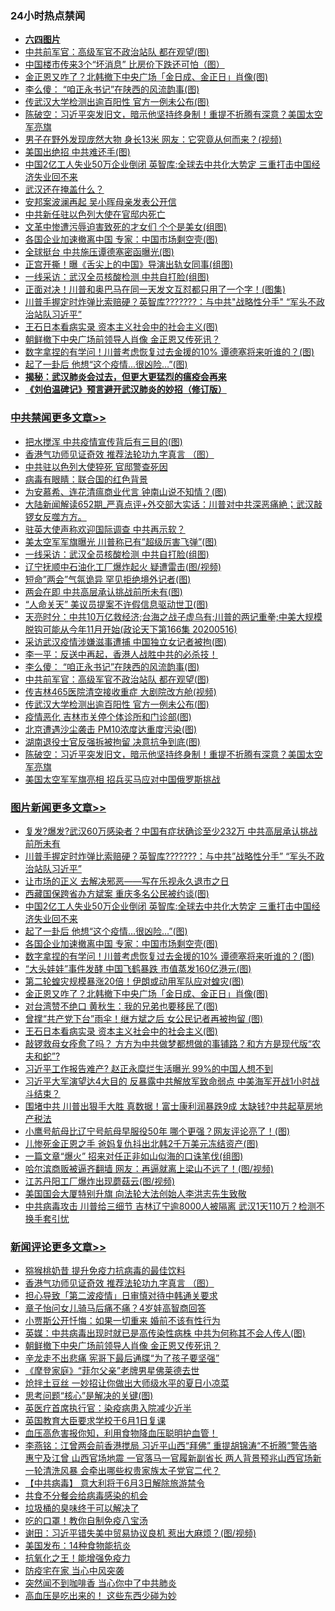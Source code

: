 <div class="catlist">
<h3>24小时热点禁闻</h3>
<ul>
<li><b><a href="64photo" target="_blank">六四图片</a></b></li>
<li><a href="https://github.com/fqnews/bnews/blob/master/cbnews/20200517/1329777.md">中共前军官：高级军官不政治站队 都在观望(图)</a></li>
<li><a href="https://github.com/fqnews/bnews/blob/master/finance/20200517/1329912.md">中国楼市传来3个“坏消息” 比房价下跌还可怕（图）</a></li>
<li><a href="https://github.com/fqnews/bnews/blob/master/topimagenews/20200517/1330002.md">金正恩又咋了？北韩撤下中央广场「金日成、金正日」肖像(图)</a></li>
<li><a href="https://github.com/fqnews/bnews/blob/master/cbnews/20200517/1329813.md">李么傻： “咱正永书记”在陕西的风流韵事(图)</a></li>
<li><a href="https://github.com/fqnews/bnews/blob/master/cbnews/20200517/1329775.md">传武汉大学检测出逾百阳性 官方一例未公布(图)</a></li>
<li><a href="https://github.com/fqnews/bnews/blob/master/cbnews/20200517/1329755.md">陈破空：习近平突发旧文，暗示他坚持终身制！重提不折腾有深意？美国太空军亮旗 </a></li>
<li><a href="https://github.com/fqnews/bnews/blob/master/funmedia/20200517/1329798.md">男子在野外发现庞然大物 身长13米 网友：它究竟从何而来？(视频)</a></li>
<li><a href="https://github.com/fqnews/bnews/blob/master/comments/20200517/1329839.md">美国出绝招 中共难还手(图)</a></li>
<li><a href="https://github.com/fqnews/bnews/blob/master/topimagenews/20200517/1330058.md">中国2亿工人失业50万企业倒闭 英智库:全球去中共化大势定 三重打击中国经济失业回不来</a></li>
<li><a href="https://github.com/fqnews/bnews/blob/master/headline/20200517/1329811.md">武汉还在掩盖什么？</a></li>
<li><a href="https://github.com/fqnews/bnews/blob/master/cnnews/20200517/1330081.md">安邦案波澜再起 吴小晖母亲发表公开信</a></li>
<li><a href="https://github.com/fqnews/bnews/blob/master/worldnews/20200517/1330063.md">中共新任驻以色列大使在官邸内死亡</a></li>
<li><a href="https://github.com/fqnews/bnews/blob/master/cnnews/20200517/1329917.md">文革中惨遭污辱迫害致死的才女们 个个是美女(组图)</a></li>
<li><a href="https://github.com/fqnews/bnews/blob/master/topimagenews/20200517/1330051.md">各国企业加速撤离中国 专家：中国市场剩空壳(图)</a></li>
<li><a href="https://github.com/fqnews/bnews/blob/master/cnnews/hknews/20200517/1329875.md">全球挺台 中共施压谭德塞密函曝光(图)</a></li>
<li><a href="https://github.com/fqnews/bnews/blob/master/yule/20200517/1329979.md">正宫开撕！曝《舌尖上的中国》导演出轨女同事(组图)</a></li>
<li><a href="https://github.com/fqnews/bnews/blob/master/cbnews/20200517/1329940.md">一线采访：武汉全员核酸检测 中共自打脸(组图)</a></li>
<li><a href="https://github.com/fqnews/bnews/blob/master/cnnews/20200517/1329863.md">正面对决！川普和奥巴马在同一天发文互怼都只用了一个字！(图集)</a></li>
<li><a href="https://github.com/fqnews/bnews/blob/master/topimagenews/20200517/1330104.md">川普手握定时炸弹比索赔硬？英智库???????：与中共"战略性分手" “军头不政治站队习近平”</a></li>
<li><a href="https://github.com/fqnews/bnews/blob/master/topimagenews/20200517/1329833.md">王石日本看病实录 资本主义社会中的社会主义(图)</a></li>
<li><a href="https://github.com/fqnews/bnews/blob/master/comments/20200517/1330092.md">朝鲜撤下中央广场前领导人肖像 金正恩又传死讯？</a></li>
<li><a href="https://github.com/fqnews/bnews/blob/master/topimagenews/20200517/1330042.md">数字拿捏的有学问！川普考虑恢复过去金援的10% 谭德塞将来听谁的？(图)</a></li>
<li><a href="https://github.com/fqnews/bnews/blob/master/topimagenews/20200517/1330052.md">起了一卦后 他想“这个疫情...很凶险…”(图)</a></li>
<li><b><a href="https://github.com/fqnews/bnews/blob/master/comments/20200211/1275071.md" target="_blank">揭秘：武汉肺炎会过去，但更大更猛烈的瘟疫会再来</a></b></li>
<li><b><a href="https://github.com/fqnews/bnews/blob/master/comments/20200207/1272816.md" target="_blank">《刘伯温碑记》预言避开武汉肺炎的妙招（修订版）</a></b></li>
</ul>
</div>

<div class="catlist">
<h3><a href="https://github.com/fqnews/bnews/blob/master/cbnews/" target="_blank">中共禁闻</a><span><a href="https://github.com/fqnews/bnews/blob/master/cbnews/" target="_blank" rel="nofollow">更多文章>></a></span></h3>
<ul>
<li><a href="https://github.com/fqnews/bnews/blob/master/cbnews/20200518/1330187.md" target="_blank">把水搅浑 中共疫情宣传背后有三目的(图)</a></li>
<li><a href="https://github.com/fqnews/bnews/blob/master/comments/20200517/1330064.md" target="_blank">香港气功师见证奇效 推荐法轮功九字真言 （图）</a></li>
<li><a href="https://github.com/fqnews/bnews/blob/master/cbnews/20200517/1330105.md" target="_blank">中共驻以色列大使猝死 官邸警查死因</a></li>
<li><a href="https://github.com/fqnews/bnews/blob/master/cbnews/20200517/1330097.md" target="_blank">病毒有眼睛：联合国的红色背景</a></li>
<li><a href="https://github.com/fqnews/bnews/blob/master/cbnews/20200517/1330059.md" target="_blank">为安慕希、连花清瘟商业代言 钟南山说不知情？(图)</a></li>
<li><a href="https://github.com/fqnews/bnews/blob/master/cbnews/20200517/1330034.md" target="_blank">大陆新闻解读652期_严真点评+外交部大实话：川普对中共深恶痛絶；武汉敲锣女反噬方方。</a></li>
<li><a href="https://github.com/fqnews/bnews/blob/master/cbnews/20200517/1329999.md" target="_blank">驻英大使声称欢迎国际调查 中共再示软？</a></li>
<li><a href="https://github.com/fqnews/bnews/blob/master/cbnews/20200517/1329998.md" target="_blank">美太空军军旗曝光 川普称已有&#8221;超级厉害飞弹&#8221;(图)</a></li>
<li><a href="https://github.com/fqnews/bnews/blob/master/cbnews/20200517/1329940.md" target="_blank">一线采访：武汉全员核酸检测 中共自打脸(组图)</a></li>
<li><a href="https://github.com/fqnews/bnews/blob/master/cbnews/20200517/1329939.md" target="_blank">辽宁抚顺中石油化工厂爆炸起火 疑遭雷击(图/视频)</a></li>
<li><a href="https://github.com/fqnews/bnews/blob/master/cbnews/20200517/1329926.md" target="_blank">短命&#8221;两会&#8221;气氛诡异 罕见拒绝境外记者(图)</a></li>
<li><a href="https://github.com/fqnews/bnews/blob/master/cbnews/20200517/1329911.md" target="_blank">两会在即 中共高层承认挑战前所未有(图)</a></li>
<li><a href="https://github.com/fqnews/bnews/blob/master/cbnews/20200517/1329895.md" target="_blank">“人命关天” 美议员提案不许假信息驱动世卫(图)</a></li>
<li><a href="https://github.com/fqnews/bnews/blob/master/cbnews/20200517/1329889.md" target="_blank">天亮时分：中共10万亿救经济;台海之战子虚乌有;川普的两记重拳;中美大规模脱钩可能从今年11月开始(政论天下第166集 20200516)</a></li>
<li><a href="https://github.com/fqnews/bnews/blob/master/cbnews/20200517/1329853.md" target="_blank">采访武汉疫情涉嫌滋事遭捕 中国独立女记者被拘(图)</a></li>
<li><a href="https://github.com/fqnews/bnews/blob/master/cbnews/20200517/1329289.md" target="_blank">李一平：反送中再起，香港人战胜中共的必杀技！</a></li>
<li><a href="https://github.com/fqnews/bnews/blob/master/cbnews/20200517/1329813.md" target="_blank">李么傻： “咱正永书记”在陕西的风流韵事(图)</a></li>
<li><a href="https://github.com/fqnews/bnews/blob/master/cbnews/20200517/1329777.md" target="_blank">中共前军官：高级军官不政治站队 都在观望(图)</a></li>
<li><a href="https://github.com/fqnews/bnews/blob/master/cbnews/20200517/1329776.md" target="_blank">传吉林465医院清空接收重症 大剧院改方舱(视频)</a></li>
<li><a href="https://github.com/fqnews/bnews/blob/master/cbnews/20200517/1329775.md" target="_blank">传武汉大学检测出逾百阳性 官方一例未公布(图)</a></li>
<li><a href="https://github.com/fqnews/bnews/blob/master/cbnews/20200517/1329769.md" target="_blank">疫情恶化 吉林市关停个体诊所和门诊部(图)</a></li>
<li><a href="https://github.com/fqnews/bnews/blob/master/cbnews/20200517/1329768.md" target="_blank">北京遭遇沙尘袭击 PM10浓度达重度污染(图)</a></li>
<li><a href="https://github.com/fqnews/bnews/blob/master/cbnews/20200517/1329767.md" target="_blank">湖南退役士官反强拆被拘留 决意抗争到底(图)</a></li>
<li><a href="https://github.com/fqnews/bnews/blob/master/cbnews/20200517/1329755.md" target="_blank">陈破空：习近平突发旧文，暗示他坚持终身制！重提不折腾有深意？美国太空军亮旗</a></li>
<li><a href="https://github.com/fqnews/bnews/blob/master/cbnews/20200516/1329696.md" target="_blank">美国太空军军旗亮相 招兵买马应对中国俄罗斯挑战</a></li>

</ul>
</div>
<div class="catlist">
<h3><a href="https://github.com/fqnews/bnews/blob/master/topimagenews/" target="_blank">图片新闻</a><span><a href="https://github.com/fqnews/bnews/blob/master/topimagenews/" target="_blank" rel="nofollow">更多文章>></a></span></h3>
<ul>
<li><a href="https://github.com/fqnews/bnews/blob/master/topimagenews/20200518/1330185.md" target="_blank">复发?爆发?武汉60万感染者？中国有症状确诊至少232万 中共高层承认挑战前所未有</a></li>
<li><a href="https://github.com/fqnews/bnews/blob/master/topimagenews/20200517/1330104.md" target="_blank">川普手握定时炸弹比索赔硬？英智库???????：与中共&#8221;战略性分手&#8221; “军头不政治站队习近平”</a></li>
<li><a href="https://github.com/fqnews/bnews/blob/master/topimagenews/20200517/1330090.md" target="_blank">让市场的正义 去解决邪恶——写在乐视永久退市之日</a></li>
<li><a href="https://github.com/fqnews/bnews/blob/master/topimagenews/20200517/1330070.md" target="_blank">西藏国保跨省办方斌案 重庆多名公民被约谈(图)</a></li>
<li><a href="https://github.com/fqnews/bnews/blob/master/topimagenews/20200517/1330058.md" target="_blank">中国2亿工人失业50万企业倒闭 英智库:全球去中共化大势定 三重打击中国经济失业回不来</a></li>
<li><a href="https://github.com/fqnews/bnews/blob/master/topimagenews/20200517/1330052.md" target="_blank">起了一卦后 他想“这个疫情&#8230;很凶险…”(图)</a></li>
<li><a href="https://github.com/fqnews/bnews/blob/master/topimagenews/20200517/1330051.md" target="_blank">各国企业加速撤离中国 专家：中国市场剩空壳(图)</a></li>
<li><a href="https://github.com/fqnews/bnews/blob/master/topimagenews/20200517/1330042.md" target="_blank">数字拿捏的有学问！川普考虑恢复过去金援的10% 谭德塞将来听谁的？(图)</a></li>
<li><a href="https://github.com/fqnews/bnews/blob/master/topimagenews/20200517/1330028.md" target="_blank">“大头娃娃”事件发酵 中国飞鹤暴跌 市值蒸发160亿港元(图)</a></li>
<li><a href="https://github.com/fqnews/bnews/blob/master/topimagenews/20200517/1330014.md" target="_blank">第二轮蝗灾规模暴涨20倍！伊朗或动用军队应对蝗灾(图)</a></li>
<li><a href="https://github.com/fqnews/bnews/blob/master/topimagenews/20200517/1330002.md" target="_blank">金正恩又咋了？北韩撤下中央广场「金日成、金正日」肖像(图)</a></li>
<li><a href="https://github.com/fqnews/bnews/blob/master/topimagenews/20200517/1330001.md" target="_blank">对台湾赞不绝口 黄秋生：我的兄弟也要移民了(图)</a></li>
<li><a href="https://github.com/fqnews/bnews/blob/master/topimagenews/20200517/1329871.md" target="_blank">曾撑“共产党下台”雨伞！继方斌之后 女公民记者再被拘留 (图)</a></li>
<li><a href="https://github.com/fqnews/bnews/blob/master/topimagenews/20200517/1329833.md" target="_blank">王石日本看病实录 资本主义社会中的社会主义(图)</a></li>
<li><a href="https://github.com/fqnews/bnews/blob/master/topimagenews/20200516/1329713.md" target="_blank">敲锣救母女痊愈了吗？ 方方为中共做梦都想做的事铺路？和方方是现代版“农夫和蛇”?</a></li>
<li><a href="https://github.com/fqnews/bnews/blob/master/topimagenews/20200516/1329683.md" target="_blank">习近平工作报告难产? 赵正永糜烂生活曝光 99%的中国人想不到</a></li>
<li><a href="https://github.com/fqnews/bnews/blob/master/topimagenews/20200516/1329627.md" target="_blank">习近平大军演望达4大目的 反暴露中共解放军致命弱点 中美海军开战1小时战斗结束？</a></li>
<li><a href="https://github.com/fqnews/bnews/blob/master/topimagenews/20200516/1329579.md" target="_blank">围堵中共 川普出狠手大胜 真数据！富士康利润暴跌9成 太缺钱?中共起草房地产税法</a></li>
<li><a href="https://github.com/fqnews/bnews/blob/master/topimagenews/20200516/1329542.md" target="_blank">小鹰号航母比辽宁号航母早服役50年 哪个更强？网友评论亮了！(图)</a></li>
<li><a href="https://github.com/fqnews/bnews/blob/master/topimagenews/20200516/1329532.md" target="_blank">儿惨死金正恩之手 爸妈复仇抖出北韩2千万美元冻结资产(图)</a></li>
<li><a href="https://github.com/fqnews/bnews/blob/master/topimagenews/20200516/1329494.md" target="_blank">一篇文章“爆火” 招来对任正非如山似海的口诛笔伐(组图)</a></li>
<li><a href="https://github.com/fqnews/bnews/blob/master/topimagenews/20200516/1329443.md" target="_blank">哈尔滨商贩被逼齐翻墙 网友：再逼就离上梁山不远了！(图/视频)</a></li>
<li><a href="https://github.com/fqnews/bnews/blob/master/topimagenews/20200516/1329421.md" target="_blank">江苏丹阳工厂爆炸出现蘑菇云(图/视频)</a></li>
<li><a href="https://github.com/fqnews/bnews/blob/master/comments/20200516/1329276.md" target="_blank">美国国会大厦特别升旗 向法轮大法创始人李洪志先生致敬</a></li>
<li><a href="https://github.com/fqnews/bnews/blob/master/topimagenews/20200515/1329158.md" target="_blank">中共病毒攻击 川普给三细节 吉林辽宁逾8000人被隔离 武汉1天110万？检测不换手套引忧</a></li>

</ul>
</div>
<div class="catlist">
<h3><a href="https://github.com/fqnews/bnews/blob/master/comments/" target="_blank">新闻评论</a><span><a href="https://github.com/fqnews/bnews/blob/master/comments/" target="_blank" rel="nofollow">更多文章>></a></span></h3>
<ul>
<li><a href="https://github.com/fqnews/bnews/blob/master/comments/20200517/1330154.md" target="_blank">猕猴桃奶昔 提升免疫力抗病毒的最佳饮料</a></li>
<li><a href="https://github.com/fqnews/bnews/blob/master/comments/20200517/1330064.md" target="_blank">香港气功师见证奇效 推荐法轮功九字真言 （图）</a></li>
<li><a href="https://github.com/fqnews/bnews/blob/master/comments/20200517/1330119.md" target="_blank">担心导致「第二波疫情」日审慎对待中韩通关要求</a></li>
<li><a href="https://github.com/fqnews/bnews/blob/master/comments/20200517/1330103.md" target="_blank">章子怡问女儿骑马后痛不痛？4岁娃高智商回答</a></li>
<li><a href="https://github.com/fqnews/bnews/blob/master/comments/20200517/1330102.md" target="_blank">小贾斯公开忏悔：如果一切重来 婚前不该有性行为</a></li>
<li><a href="https://github.com/fqnews/bnews/blob/master/comments/20200517/1330101.md" target="_blank">英媒：中共病毒出现时就已是高传染性病株 中共为何称其不会人传人(图)</a></li>
<li><a href="https://github.com/fqnews/bnews/blob/master/comments/20200517/1330092.md" target="_blank">朝鲜撤下中央广场前领导人肖像 金正恩又传死讯？</a></li>
<li><a href="https://github.com/fqnews/bnews/blob/master/comments/20200517/1330087.md" target="_blank">辛龙走不出悲痛 宪哥下最后通牒“为了孩子要坚强”</a></li>
<li><a href="https://github.com/fqnews/bnews/blob/master/comments/20200517/1330068.md" target="_blank">《摩登家庭》“菲尔父亲”老牌男星佛莱德去世</a></li>
<li><a href="https://github.com/fqnews/bnews/blob/master/comments/20200517/1330067.md" target="_blank">炝拌土豆丝  一妙招让你做出大师级水平的夏日小凉菜</a></li>
<li><a href="https://github.com/fqnews/bnews/blob/master/comments/20200517/1330066.md" target="_blank">思考问题“核心”是解决的关键(图)</a></li>
<li><a href="https://github.com/fqnews/bnews/blob/master/comments/20200517/1330049.md" target="_blank">英医疗首席执行官：染疫病患入院减少近半</a></li>
<li><a href="https://github.com/fqnews/bnews/blob/master/comments/20200517/1330048.md" target="_blank">英国教育大臣要求学校于6月1日复课</a></li>
<li><a href="https://github.com/fqnews/bnews/blob/master/comments/20200517/1330047.md" target="_blank">血压高危害报你知，利用食物降血压聪明护血管！</a></li>
<li><a href="https://github.com/fqnews/bnews/blob/master/comments/20200517/1330044.md" target="_blank">李燕铭：江曾两会前香港搅局 习近平山西“拜佛” 重提胡锦涛“不折腾”警告骆惠宁及江曾 山西官场地震 一官落马一官履新副省长 两人背景预兆山西官场新一轮清洗风暴 会牵出哪些权贵家族太子党官二代？</a></li>
<li><a href="https://github.com/fqnews/bnews/blob/master/comments/20200517/1330043.md" target="_blank">【中共病毒】 意大利将于6月3日解除旅游禁令</a></li>
<li><a href="https://github.com/fqnews/bnews/blob/master/comments/20200517/1330031.md" target="_blank">共食不分餐会给病毒感染的机会</a></li>
<li><a href="https://github.com/fqnews/bnews/blob/master/comments/20200517/1330024.md" target="_blank">垃圾桶的臭味终于可以解决了</a></li>
<li><a href="https://github.com/fqnews/bnews/blob/master/comments/20200517/1329997.md" target="_blank">吃的口罩！教你自制免疫八宝汤</a></li>
<li><a href="https://github.com/fqnews/bnews/blob/master/comments/20200517/1329995.md" target="_blank">谢田：习近平错失美中贸易协议良机 惹出大麻烦？(图/视频)</a></li>
<li><a href="https://github.com/fqnews/bnews/blob/master/comments/20200517/1329989.md" target="_blank">美国发布：14种食物能抗炎</a></li>
<li><a href="https://github.com/fqnews/bnews/blob/master/comments/20200517/1329988.md" target="_blank">抗氧化之王！能增强免疫力</a></li>
<li><a href="https://github.com/fqnews/bnews/blob/master/comments/20200517/1329987.md" target="_blank">防疫宅在家  当心中风突袭</a></li>
<li><a href="https://github.com/fqnews/bnews/blob/master/comments/20200517/1329986.md" target="_blank">突然闻不到咖啡香 当心你中了中共肺炎</a></li>
<li><a href="https://github.com/fqnews/bnews/blob/master/comments/20200517/1329985.md" target="_blank">高血压是吃出来的！ 这些东西少碰为妙</a></li>

</ul>
</div>